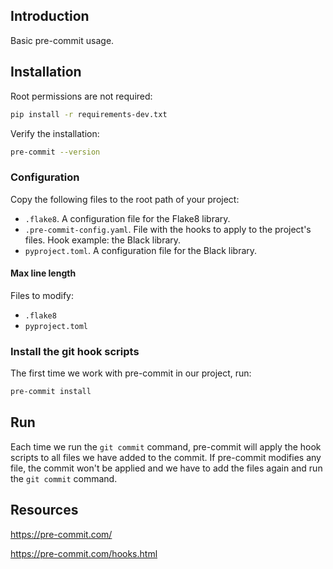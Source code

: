## Introduction

Basic pre-commit usage.

## Installation

Root permissions are not required:

```bash
pip install -r requirements-dev.txt
```

Verify the installation:

```bash
pre-commit --version
```

### Configuration

Copy the following files to the root path of your project:

- `.flake8`. A configuration file for the Flake8 library.
- `.pre-commit-config.yaml`. File with the hooks to apply to the project's files. Hook example: the Black library.
- `pyproject.toml`. A configuration file for the Black library.

#### Max line length

Files to modify:

- `.flake8`
- `pyproject.toml`


### Install the git hook scripts

The first time we work with pre-commit in our project, run:

```bash
pre-commit install
```

## Run

Each time we run the `git commit` command, pre-commit will apply the hook scripts to all files we have added to the commit. If pre-commit modifies any file, the commit won't be applied and we have to add the files again and run the `git commit` command.


## Resources

https://pre-commit.com/

https://pre-commit.com/hooks.html
